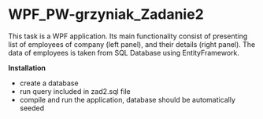 # WPF_PW-grzyniak_Zadanie2

This task is a WPF application. Its main functionality consist of presenting list of employees of company (left panel), and their details (right panel). The data of employees is taken from SQL Database using EntityFramework.

**Installation**
- create a database
- run query included in zad2.sql file
- compile and run the application, database should be automatically seeded
